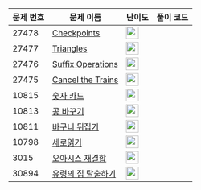 | 문제 번호 | 문제 이름 | 난이도 | 풀이 코드 |
| --- | --- | --- | --- |
| 27478 | [Checkpoints](https://www.acmicpc.net/problem/27478) | <img height="25px" width="25px=" src="https://static.solved.ac/tier_small/15.svg"/> |  |
| 27477 | [Triangles](https://www.acmicpc.net/problem/27477) | <img height="25px" width="25px=" src="https://static.solved.ac/tier_small/14.svg"/> |  |
| 27476 | [Suffix Operations](https://www.acmicpc.net/problem/27476) | <img height="25px" width="25px=" src="https://static.solved.ac/tier_small/13.svg"/> |  |
| 27475 | [Cancel the Trains](https://www.acmicpc.net/problem/27475) | <img height="25px" width="25px=" src="https://static.solved.ac/tier_small/3.svg"/> |  |
| 10815 | [숫자 카드](https://www.acmicpc.net/problem/10815) | <img height="25px" width="25px=" src="https://static.solved.ac/tier_small/6.svg"/> |  |
| 10813 | [공 바꾸기](https://www.acmicpc.net/problem/10813) | <img height="25px" width="25px=" src="https://static.solved.ac/tier_small/4.svg"/> |  |
| 10811 | [바구니 뒤집기](https://www.acmicpc.net/problem/10811) | <img height="25px" width="25px=" src="https://static.solved.ac/tier_small/4.svg"/> |  |
| 10798 | [세로읽기](https://www.acmicpc.net/problem/10798) | <img height="25px" width="25px=" src="https://static.solved.ac/tier_small/5.svg"/> |  |
| 3015 | [오아시스 재결합](https://www.acmicpc.net/problem/3015) | <img height="25px" width="25px=" src="https://static.solved.ac/tier_small/16.svg"/> |  |
| 30894 | [유령의 집 탈출하기](https://www.acmicpc.net/problem/30894) | <img height="25px" width="25px=" src="https://static.solved.ac/tier_small/14.svg"/> |  |
